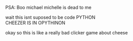 PSA: Boo michael
michelle is dead to me



wait this isnt suposed to be code
PYTHON\
CHEEZER IS IN OPYTHINON

okay so this is like a really bad clicker game about cheese
